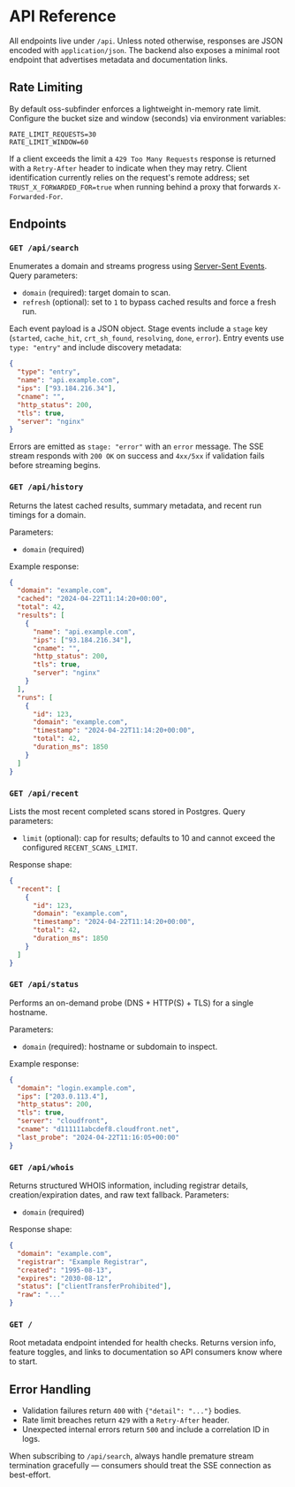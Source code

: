 # API Reference

All endpoints live under `/api`. Unless noted otherwise, responses are JSON encoded with `application/json`. The backend also exposes a minimal root endpoint that advertises metadata and documentation links.

## Rate Limiting

By default oss-subfinder enforces a lightweight in-memory rate limit. Configure the bucket size and window (seconds) via environment variables:

```
RATE_LIMIT_REQUESTS=30
RATE_LIMIT_WINDOW=60
```

If a client exceeds the limit a `429 Too Many Requests` response is returned with a `Retry-After` header to indicate when they may retry. Client identification currently relies on the request's remote address; set `TRUST_X_FORWARDED_FOR=true` when running behind a proxy that forwards `X-Forwarded-For`.

## Endpoints

### `GET /api/search`

Enumerates a domain and streams progress using [Server-Sent Events](https://html.spec.whatwg.org/multipage/server-sent-events.html). Query parameters:

- `domain` (required): target domain to scan.
- `refresh` (optional): set to `1` to bypass cached results and force a fresh run.

Each event payload is a JSON object. Stage events include a `stage` key (`started`, `cache_hit`, `crt_sh_found`, `resolving`, `done`, `error`). Entry events use `type: "entry"` and include discovery metadata:

```json
{
  "type": "entry",
  "name": "api.example.com",
  "ips": ["93.184.216.34"],
  "cname": "",
  "http_status": 200,
  "tls": true,
  "server": "nginx"
}
```

Errors are emitted as `stage: "error"` with an `error` message. The SSE stream responds with `200 OK` on success and `4xx/5xx` if validation fails before streaming begins.

### `GET /api/history`

Returns the latest cached results, summary metadata, and recent run timings for a domain.

Parameters:

- `domain` (required)

Example response:

```json
{
  "domain": "example.com",
  "cached": "2024-04-22T11:14:20+00:00",
  "total": 42,
  "results": [
    {
      "name": "api.example.com",
      "ips": ["93.184.216.34"],
      "cname": "",
      "http_status": 200,
      "tls": true,
      "server": "nginx"
    }
  ],
  "runs": [
    {
      "id": 123,
      "domain": "example.com",
      "timestamp": "2024-04-22T11:14:20+00:00",
      "total": 42,
      "duration_ms": 1850
    }
  ]
}
```

### `GET /api/recent`

Lists the most recent completed scans stored in Postgres. Query parameters:

- `limit` (optional): cap for results; defaults to 10 and cannot exceed the configured `RECENT_SCANS_LIMIT`.

Response shape:

```json
{
  "recent": [
    {
      "id": 123,
      "domain": "example.com",
      "timestamp": "2024-04-22T11:14:20+00:00",
      "total": 42,
      "duration_ms": 1850
    }
  ]
}
```

### `GET /api/status`

Performs an on-demand probe (DNS + HTTP(S) + TLS) for a single hostname.

Parameters:

- `domain` (required): hostname or subdomain to inspect.

Example response:

```json
{
  "domain": "login.example.com",
  "ips": ["203.0.113.4"],
  "http_status": 200,
  "tls": true,
  "server": "cloudfront",
  "cname": "d111111abcdef8.cloudfront.net",
  "last_probe": "2024-04-22T11:16:05+00:00"
}
```

### `GET /api/whois`

Returns structured WHOIS information, including registrar details, creation/expiration dates, and raw text fallback. Parameters:

- `domain` (required)

Response shape:

```json
{
  "domain": "example.com",
  "registrar": "Example Registrar",
  "created": "1995-08-13",
  "expires": "2030-08-12",
  "status": ["clientTransferProhibited"],
  "raw": "..."
}
```

### `GET /`

Root metadata endpoint intended for health checks. Returns version info, feature toggles, and links to documentation so API consumers know where to start.

## Error Handling

- Validation failures return `400` with `{"detail": "..."}` bodies.
- Rate limit breaches return `429` with a `Retry-After` header.
- Unexpected internal errors return `500` and include a correlation ID in logs.

When subscribing to `/api/search`, always handle premature stream termination gracefully — consumers should treat the SSE connection as best-effort.
